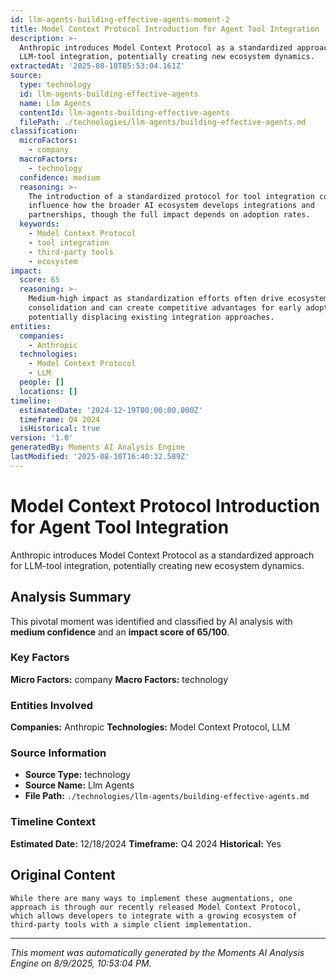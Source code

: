 ```yaml
---
id: llm-agents-building-effective-agents-moment-2
title: Model Context Protocol Introduction for Agent Tool Integration
description: >-
  Anthropic introduces Model Context Protocol as a standardized approach for
  LLM-tool integration, potentially creating new ecosystem dynamics.
extractedAt: '2025-08-10T05:53:04.161Z'
source:
  type: technology
  id: llm-agents-building-effective-agents
  name: Llm Agents
  contentId: llm-agents-building-effective-agents
  filePath: ./technologies/llm-agents/building-effective-agents.md
classification:
  microFactors:
    - company
  macroFactors:
    - technology
  confidence: medium
  reasoning: >-
    The introduction of a standardized protocol for tool integration could
    influence how the broader AI ecosystem develops integrations and
    partnerships, though the full impact depends on adoption rates.
  keywords:
    - Model Context Protocol
    - tool integration
    - third-party tools
    - ecosystem
impact:
  score: 65
  reasoning: >-
    Medium-high impact as standardization efforts often drive ecosystem
    consolidation and can create competitive advantages for early adopters while
    potentially displacing existing integration approaches.
entities:
  companies:
    - Anthropic
  technologies:
    - Model Context Protocol
    - LLM
  people: []
  locations: []
timeline:
  estimatedDate: '2024-12-19T00:00:00.000Z'
  timeframe: Q4 2024
  isHistorical: true
version: '1.0'
generatedBy: Moments AI Analysis Engine
lastModified: '2025-08-10T16:40:32.589Z'
---
```

# Model Context Protocol Introduction for Agent Tool Integration

Anthropic introduces Model Context Protocol as a standardized approach for LLM-tool integration, potentially creating new ecosystem dynamics.

## Analysis Summary

This pivotal moment was identified and classified by AI analysis with **medium confidence** and an **impact score of 65/100**.

### Key Factors

**Micro Factors:** company
**Macro Factors:** technology

### Entities Involved

**Companies:** Anthropic
**Technologies:** Model Context Protocol, LLM



### Source Information

- **Source Type:** technology
- **Source Name:** Llm Agents
- **File Path:** `./technologies/llm-agents/building-effective-agents.md`

### Timeline Context

**Estimated Date:** 12/18/2024
**Timeframe:** Q4 2024
**Historical:** Yes

## Original Content

```
While there are many ways to implement these augmentations, one approach is through our recently released Model Context Protocol, which allows developers to integrate with a growing ecosystem of third-party tools with a simple client implementation.
```

---

*This moment was automatically generated by the Moments AI Analysis Engine on 8/9/2025, 10:53:04 PM.*
